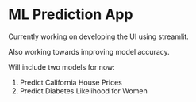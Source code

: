 # ML Prediction App

Currently working on developing the UI using streamlit.

Also working towards improving model accuracy.

Will include two models for now:
1. Predict California House Prices
2. Predict Diabetes Likelihood for Women